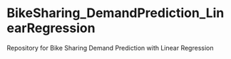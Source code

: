 # BikeSharing_DemandPrediction_LinearRegression
Repository for Bike Sharing Demand Prediction with Linear Regression
